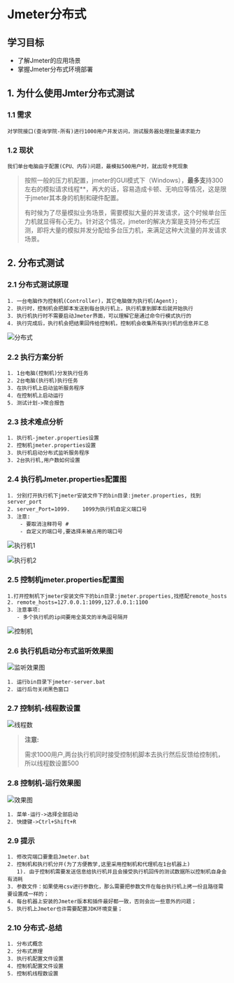 # Jmeter分布式

## 学习目标

- 了解Jmeter的应用场景
- 掌握Jmeter分布式环境部署

## 1.  为什么使用Jmter分布式测试

### 1.1 需求

```
对学院接口(查询学院-所有)进行1000用户并发访问，测试服务器处理批量请求能力
```

### 1.2 现状

```
我们单台电脑由于配置(CPU、内存)问题，最模拟500用户时，就出现卡死现象
```

> 按照一般的压力机配置，jmeter的GUI模式下（Windows），**最多支**持300左右的模拟请求线程**，再大的话，容易造成卡顿、无响应等情况，这是限于jmeter其本身的机制和硬件配置。
>
> 有时候为了尽量模拟业务场景，需要模拟大量的并发请求，这个时候单台压力机就显得有心无力。针对这个情况，jmeter的解决方案是支持分布式压测，即将大量的模拟并发分配给多台压力机，来满足这种大流量的并发请求场景。

## 2. 分布式测试

### 2.1 分布式测试原理

```
1. 一台电脑作为控制机(Controller)，其它电脑做为执行机(Agent);
2. 执行时，控制机会把脚本发送到每台执行机上，执行机拿到脚本后就开始执行
3. 执行机执行时不需要启动Jmeter界面，可以理解它是通过命令行模式执行的
4. 执行完成后，执行机会把结果回传给控制机，控制机会收集所有执行机的信息并汇总
```

![分布式](/img/distruted.png)

### 2.2 执行方案分析

```
1. 1台电脑(控制机)分发执行任务
2. 2台电脑(执行机)执行任务
3. 在执行机上启动监听服务程序
4. 在控制机上启动运行
5. 测试计划->聚合报告
```

### 2.3 技术难点分析

```
1. 执行机-jmeter.properties设置
2. 控制机jmeter.properties设置
3. 执行机启动分布式监听服务程序
3. 2台执行机,用户数如何设置
```

### 2.4 执行机Jmeter.properties配置图

```
1. 分别打开执行机下jmeter安装文件下的bin目录:jmeter.properties, 找到server_port
2. server_Port=1099.    1099为执行机自定义端口号
3. 注意:
	- 要取消注释符号 #
	- 自定义的端口号,要选择未被占用的端口号

```

![执行机1](/img/exec1.png)

![执行机2](/img/exec2.png)

### 2.5 控制机jmeter.properties配置图

```
1.打开控制机下jmeter安装文件下的bin目录:jmeter.properties,找搭配remote_hosts
2. remote_hosts=127.0.0.1:1099,127.0.0.1:1100
3. 注意事项:
   - 多个执行机的ip间要用全英文的半角逗号隔开 
```

![控制机](/img/controller_conf.png)

### 2.6 执行机启动分布式监听效果图

![监听效果图](/img/distructed_lis.png)

```
1. 运行bin目录下jmeter-server.bat
2. 运行后勿关闭黑色窗口
```

### 2.7 控制机-线程数设置

![线程数](/img/threadnum.png)

>  **注意:**
>
> 需求1000用户,两台执行机同时接受控制机脚本去执行然后反馈给控制机，所以线程数设置500

### 2.8 控制机-运行效果图

![效果图](/img/distru_res.png)

```
1. 菜单-运行->选择全部启动
2. 快捷键->Ctrl+Shift+R
```

### 2.9 提示

```
1. 修改完端口要重启Jmeter.bat
2. 控制机和执行机分开(为了方便教学,这里采用控制机和代理机在1台机器上)
   1). 由于控制机需要发送信息给执行机并且会接受执行机回传的测试数据所以控制机自身会有消耗
3. 参数文件：如果使用csv进行参数化，那么需要把参数文件在每台执行机上拷一份且路径需要设置成一样的；
4. 每台机器上安装的Jmeter版本和插件最好都一致，否则会出一些意外的问题；
5. 执行机上Jmeter也许需要配置JDK环境变量；
```

### 2.10 分布式-总结

```
1. 分布式概念
2. 分布式原理
3. 执行机配置文件设置
4. 控制机配置文件设置
5. 控制机线程数设置
```